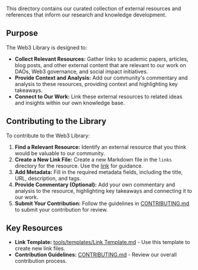 This directory contains our curated collection of external resources and references that inform our research and knowledge development.

## Purpose

The Web3 Library is designed to:

*   **Collect Relevant Resources:** Gather links to academic papers, articles, blog posts, and other external content that are relevant to our work on DAOs, Web3 governance, and social impact initiatives.
*   **Provide Context and Analysis:** Add our community's commentary and analysis to these resources, providing context and highlighting key takeaways.
*   **Connect to Our Work:** Link these external resources to related ideas and insights within our own knowledge base.

## Contributing to the Library

To contribute to the Web3 Library:

1.  **Find a Relevant Resource:** Identify an external resource that you think would be valuable to our community.
2.  **Create a New Link File:** Create a new Markdown file in the `links` directory for the resource. Use the [link](tools/templates/link.md) for guidance.
3.  **Add Metadata:** Fill in the required metadata fields, including the title, URL, description, and tags.
4.  **Provide Commentary (Optional):** Add your own commentary and analysis to the resource, highlighting key takeaways and connecting it to our work.
5.  **Submit Your Contribution:** Follow the guidelines in [CONTRIBUTING.md](/CONTRIBUTING.md) to submit your contribution for review.

## Key Resources

*   **Link Template:** [tools/templates/Link Template.md](tools/templates/link.md) - Use this template to create new link files.
*   **Contribution Guidelines:** [CONTRIBUTING.md](/CONTRIBUTING.md) - Review our overall contribution process.
